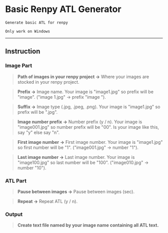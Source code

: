 # Basic Renpy ATL Generator

`Generate basic ATL for renpy`


`Only work on Windows`

---
## Instruction
### Image Part

> **Path of images in your renpy project ->** Where your images are stocked in your renpy project.

> **Prefix ->** Image name. Your image is "image1.jpg" so prefix will be "image". ("image 1.jpg" -> prefix "image ").

> **Suffix ->** Image type (.jpg, .jpeg, .png). Your image is "image1.jpg" so prefix will be ".jpg".

> **Image number prefix ->** Number prefix (y / n). Your image is "image001.jpg" so number prefix will be "00". Is your image like this, say "y" else say "n".

> **First image number ->** First image number. Your image is "image1.jpg" so first number will be "1". ("image001.jpg" -> number "1").

> **Last image number ->** Last image number. Your image is "image100.jpg" so last number will be "100". ("image010.jpg" -> number "10").



### ATL Part

> **Pause between images ->** Pause between images (sec).

> **Repeat ->** Repeat ATL (y / n).



### Output
> **Create text file named by your image name containing all ATL text.**
